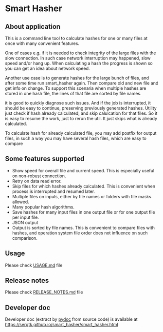 # Smart Hasher

## About application

This is a command line tool to calculate hashes for one or many files at once with many convenient features.

One of cases e.g. if it is needed to check integrity of the large files with the slow connection. In such case network interruption may happened, slow speed and/or hang up.
When calculating a hash the progress is shown so you can get an idea about network speed.

Another use case is to generate hashes for the large bunch of files, and after some time run smart_hasher again.
Then compare old and new file and get info on change.
To support this scenaria when multiple hashes are stored in one hash file, the lines of that file are sorted by file names.

it is good to quickly diagnose such issues. And if the job is interrupted, it should be easy to continue, preserving previously generated hashes.
Utility just check if hash already calculated, and skip calulcation for that files. So it is easy to resume the work, just to rerun the util. It just skips what is already calculated.

To calculate hash for already calculated file, you may add postfix for output files, in such a way you may have several hash files, which are easy to compare

## Some features supported

* Show speed for overall file and current speed. This is especially useful on non-robust connection.
* Retry on data read error.
* Skip files for which hashes already calculated. This is convenient when process is interrupted and resumed later.
* Multiple files on inputs, either by file names or folders with file masks allowed.
* Many popular hash algorithms.
* Save hashes for many input files in one output file or for one output file per input file.
* JSON output
* Output is sorted by file names. This is convenient to compare files with hashes, and operation system file order does not influence on such comparison.

## Usage

Please check [USAGE.md](USAGE.md) file

## Release notes

Please check [RELEASE_NOTES.md](RELEASE_NOTES.md) file

## Developer doc

Developer doc (extract by [pydoc](https://docs.python.org/3/library/pydoc.html) from source code) is available at <https://sergtk.github.io/smart_hasher/smart_hasher.html>
